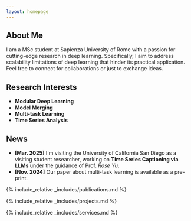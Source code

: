 ```yaml
---
layout: homepage
---
```


## About Me

I am a MSc student at Sapienza University of Rome with a passion for cutting-edge research in deep learning. Specifically, I aim to address scalability limitations of deep learning that hinder its practical application. Feel free to connect for collaborations or just to exchange ideas.

## Research Interests

- **Modular Deep Learning**
- **Model Merging**
- **Multi-task Learning**
- **Time Series Analysis**


## News
- **[Mar. 2025]** I'm visiting the University of California San Diego as a visiting student researcher, working on **Time Series Captioning via LLMs** under the guidance of Prof. *Rose Yu*.
- **[Nov. 2024]** Our paper about multi-task learning is available as a pre-print.


{% include_relative _includes/publications.md %}

{% include_relative _includes/projects.md %}

{% include_relative _includes/services.md %}
